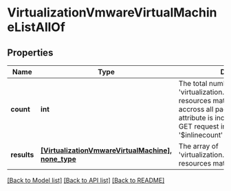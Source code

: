 # VirtualizationVmwareVirtualMachineListAllOf

## Properties
Name | Type | Description | Notes
------------ | ------------- | ------------- | -------------
**count** | **int** | The total number of &#39;virtualization.VmwareVirtualMachine&#39; resources matching the request, accross all pages. The &#39;Count&#39; attribute is included when the HTTP GET request includes the &#39;$inlinecount&#39; parameter. | [optional] 
**results** | [**[VirtualizationVmwareVirtualMachine], none_type**](VirtualizationVmwareVirtualMachine.md) | The array of &#39;virtualization.VmwareVirtualMachine&#39; resources matching the request. | [optional] 

[[Back to Model list]](../README.md#documentation-for-models) [[Back to API list]](../README.md#documentation-for-api-endpoints) [[Back to README]](../README.md)


